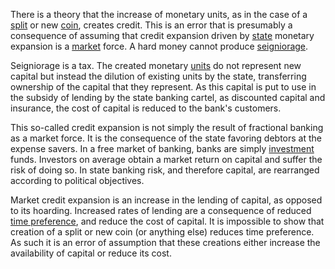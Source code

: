 There is a theory that the increase of monetary units, as in the case of a [split](Glossary#split) or new [coin](Glossary#coin), creates credit. This is an error that is presumably a consequence of assuming that credit expansion driven by [state](Glossary#state) monetary expansion is a [market](Glossary#market) force. A hard money cannot produce [seigniorage](https://en.wikipedia.org/wiki/Seigniorage).

Seigniorage is a tax. The created monetary [units](Glossary#unit) do not represent new capital but instead the dilution of existing units by the state, transferring ownership of the capital that they represent. As this capital is put to use in the subsidy of lending by the state banking cartel, as discounted capital and insurance, the cost of capital is reduced to the bank's customers.

This so-called credit expansion is not simply the result of fractional banking as a market force. It is the consequence of the state favoring debtors at the expense savers. In a free market of banking, banks are simply [investment](Glossary#lend) funds. Investors on average obtain a market return on capital and suffer the risk of doing so. In state banking risk, and therefore capital, are rearranged according to political objectives.

Market credit expansion is an increase in the lending of capital, as opposed to its hoarding. Increased rates of lending are a consequence of reduced [time preference](https://en.wikipedia.org/wiki/Time_preference), and reduce the cost of capital. It is impossible to show that creation of a split or new coin (or anything else) reduces time preference. As such it is an error of assumption that these creations either increase the availability of capital or reduce its cost.